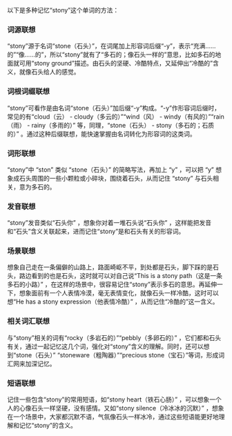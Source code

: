 以下是多种记忆“stony”这个单词的方法：
### 词源联想
“stony”源于名词“stone（石头）”，在词尾加上形容词后缀“-y”，表示“充满……的”“像……的”，所以“stony”就有了“多石的；像石头一样的”意思，比如多石的地面就可用“stony ground”描述。由石头的坚硬、冷酷特点，又延伸出“冷酷的”含义，就像石头给人的感觉。

### 词根词缀联想
“stony”可看作是由名词“stone（石头）”加后缀“-y”构成。“-y”作形容词后缀时，常见的有“cloud（云） - cloudy（多云的）”“wind（风） - windy（有风的）”“rain（雨） - rainy（多雨的）” 等，同理，“stone（石头） - stony（多石的；石质的）” 。通过这种后缀联想，能快速掌握由名词转化为形容词的这类词。

### 词形联想
“stony”中 “ston” 类似 “stone（石头）” 的简略写法，再加上 “y” ，可以把 “y” 想象成石头周围的一些小颗粒或小碎块，围绕着石头，从而记住 “stony” 与石头相关，意为多石的。

### 发音联想
“stony”发音类似“石头你” ，想象你对着一堆石头说“石头你” ，这样能把发音和“石头”含义关联起来，进而记住“stony”是和石头有关的形容词。

### 场景联想
想象自己走在一条偏僻的山路上，路面崎岖不平，到处都是石头，脚下踩的是石头，路边看到的也是石头，这时就可以对自己说“This is a stony path（这是一条多石的小路）” ，在这样的场景中，很容易记住“stony”表示多石的意思。再延伸一下，想象面前有一个人表情冷漠，毫无表情变化，就像石头一样冷酷，这时可以想“He has a stony expression（他表情冷酷）” ，从而记住“冷酷的”这一含义。

### 相关词汇联想
与“stony”相关的词有“rocky（多岩石的）”“pebbly（多卵石的）” ，它们都和石头有关，通过一起记忆这几个词，强化对“stony”含义的理解。同时，还可以想到“stone（石头）” “stoneware（粗陶器）”“precious stone（宝石）”等词，形成词汇网来加深记忆。

### 短语联想
记住一些包含“stony”的常用短语，如“stony heart（铁石心肠）” ，可以想象一个人的心像石头一样坚硬，没有感情。又如“stony silence（冷冰冰的沉默）” ，想象在一个场景中，大家都沉默不语，气氛像石头一样冰冷，通过这些短语能更好地理解和记忆“stony”的含义。 